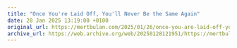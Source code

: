 ```yaml
---
title: "Once You're Laid Off, You'll Never Be the Same Again"
date: 28 Jan 2025 13:19:00 +0100
original_url: https://mertbulan.com/2025/01/26/once-you-are-laid-off-you-will-never-be-the-same-again/
archive_url: https://web.archive.org/web/20250128121951/https://mertbulan.com/2025/01/26/once-you-are-laid-off-you-will-never-be-the-same-again/
---
```

